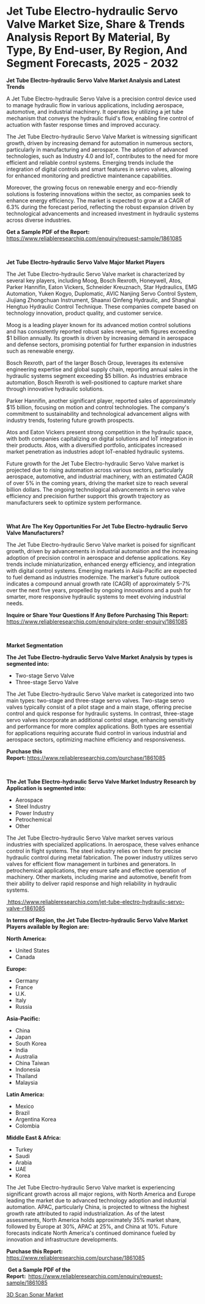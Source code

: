 <p><h1>Jet Tube Electro-hydraulic Servo Valve Market Size, Share & Trends Analysis Report By Material, By Type, By End-user, By Region, And Segment Forecasts, 2025 - 2032</h1></p><p><strong>Jet Tube Electro-hydraulic Servo Valve Market Analysis and Latest Trends</strong></p>
<p><p>A Jet Tube Electro-hydraulic Servo Valve is a precision control device used to manage hydraulic flow in various applications, including aerospace, automotive, and industrial machinery. It operates by utilizing a jet tube mechanism that conveys the hydraulic fluid's flow, enabling fine control of actuation with faster response times and improved accuracy.</p><p>The Jet Tube Electro-hydraulic Servo Valve Market is witnessing significant growth, driven by increasing demand for automation in numerous sectors, particularly in manufacturing and aerospace. The adoption of advanced technologies, such as Industry 4.0 and IoT, contributes to the need for more efficient and reliable control systems. Emerging trends include the integration of digital controls and smart features in servo valves, allowing for enhanced monitoring and predictive maintenance capabilities.</p><p>Moreover, the growing focus on renewable energy and eco-friendly solutions is fostering innovations within the sector, as companies seek to enhance energy efficiency. The market is expected to grow at a CAGR of 6.3% during the forecast period, reflecting the robust expansion driven by technological advancements and increased investment in hydraulic systems across diverse industries.</p></p>
<p><strong>Get a Sample PDF of the Report:&nbsp;</strong> <a href="https://www.reliableresearchiq.com/enquiry/request-sample/1861085?utm_campaign=3441&utm_medium=2&utm_source=Github&utm_content=ia&utm_term=12042025&utm_id=jet-tube-electro-hydraulic-servo-valve">https://www.reliableresearchiq.com/enquiry/request-sample/1861085</a></p>
<p>&nbsp;</p>
<p><strong>Jet Tube Electro-hydraulic Servo Valve Major Market Players</strong></p>
<p><p>The Jet Tube Electro-hydraulic Servo Valve market is characterized by several key players, including Moog, Bosch Rexroth, Honeywell, Atos, Parker Hannifin, Eaton Vickers, Schneider Kreuznach, Star Hydraulics, EMG Automation, Yuken Kogyo, Duplomatic, AVIC Nanjing Servo Control System, Jiujiang Zhongchuan Instrument, Shaanxi Qinfeng Hydraulic, and Shanghai Hengtuo Hydraulic Control Technique. These companies compete based on technology innovation, product quality, and customer service.</p><p>Moog is a leading player known for its advanced motion control solutions and has consistently reported robust sales revenue, with figures exceeding $1 billion annually. Its growth is driven by increasing demand in aerospace and defense sectors, promising potential for further expansion in industries such as renewable energy.</p><p>Bosch Rexroth, part of the larger Bosch Group, leverages its extensive engineering expertise and global supply chain, reporting annual sales in the hydraulic systems segment exceeding $5 billion. As industries embrace automation, Bosch Rexroth is well-positioned to capture market share through innovative hydraulic solutions.</p><p>Parker Hannifin, another significant player, reported sales of approximately $15 billion, focusing on motion and control technologies. The company's commitment to sustainability and technological advancement aligns with industry trends, fostering future growth prospects.</p><p>Atos and Eaton Vickers present strong competition in the hydraulic space, with both companies capitalizing on digital solutions and IoT integration in their products. Atos, with a diversified portfolio, anticipates increased market penetration as industries adopt IoT-enabled hydraulic systems.</p><p>Future growth for the Jet Tube Electro-hydraulic Servo Valve market is projected due to rising automation across various sectors, particularly aerospace, automotive, and industrial machinery, with an estimated CAGR of over 5% in the coming years, driving the market size to reach several billion dollars. The ongoing technological advancements in servo valve efficiency and precision further support this growth trajectory as manufacturers seek to optimize system performance.</p></p>
<p>&nbsp;</p>
<p><strong>What Are The Key Opportunities For Jet Tube Electro-hydraulic Servo Valve Manufacturers?</strong></p>
<p><p>The Jet Tube Electro-hydraulic Servo Valve market is poised for significant growth, driven by advancements in industrial automation and the increasing adoption of precision control in aerospace and defense applications. Key trends include miniaturization, enhanced energy efficiency, and integration with digital control systems. Emerging markets in Asia-Pacific are expected to fuel demand as industries modernize. The market's future outlook indicates a compound annual growth rate (CAGR) of approximately 5-7% over the next five years, propelled by ongoing innovations and a push for smarter, more responsive hydraulic systems to meet evolving industrial needs.</p></p>
<p><strong>Inquire or Share Your Questions If Any Before Purchasing This Report:</strong> <a href="https://www.reliableresearchiq.com/enquiry/pre-order-enquiry/1861085?utm_campaign=3441&utm_medium=2&utm_source=Github&utm_content=ia&utm_term=12042025&utm_id=jet-tube-electro-hydraulic-servo-valve">https://www.reliableresearchiq.com/enquiry/pre-order-enquiry/1861085</a></p>
<p>&nbsp;</p>
<p><strong>Market Segmentation</strong></p>
<p><strong>The Jet Tube Electro-hydraulic Servo Valve Market Analysis by types is segmented into:</strong></p>
<p><ul><li>Two-stage Servo Valve</li><li>Three-stage Servo Valve</li></ul></p>
<p><p>The Jet Tube Electro-hydraulic Servo Valve market is categorized into two main types: two-stage and three-stage servo valves. Two-stage servo valves typically consist of a pilot stage and a main stage, offering precise control and quick response for hydraulic systems. In contrast, three-stage servo valves incorporate an additional control stage, enhancing sensitivity and performance for more complex applications. Both types are essential for applications requiring accurate fluid control in various industrial and aerospace sectors, optimizing machine efficiency and responsiveness.</p></p>
<p><strong>Purchase this Report:&nbsp;</strong><a href="https://www.reliableresearchiq.com/purchase/1861085?utm_campaign=3441&utm_medium=2&utm_source=Github&utm_content=ia&utm_term=12042025&utm_id=jet-tube-electro-hydraulic-servo-valve">https://www.reliableresearchiq.com/purchase/1861085</a></p>
<p>&nbsp;</p>
<p><strong>The Jet Tube Electro-hydraulic Servo Valve Market Industry Research by Application is segmented into:</strong></p>
<p><ul><li>Aerospace</li><li>Steel Industry</li><li>Power Industry</li><li>Petrochemical</li><li>Other</li></ul></p>
<p><p>The Jet Tube Electro-hydraulic Servo Valve market serves various industries with specialized applications. In aerospace, these valves enhance control in flight systems. The steel industry relies on them for precise hydraulic control during metal fabrication. The power industry utilizes servo valves for efficient flow management in turbines and generators. In petrochemical applications, they ensure safe and effective operation of machinery. Other markets, including marine and automotive, benefit from their ability to deliver rapid response and high reliability in hydraulic systems.</p></p>
<p><a href="https://www.reliableresearchiq.com/jet-tube-electro-hydraulic-servo-valve-r1861085?utm_campaign=3441&utm_medium=2&utm_source=Github&utm_content=ia&utm_term=12042025&utm_id=jet-tube-electro-hydraulic-servo-valve">&nbsp;https://www.reliableresearchiq.com/jet-tube-electro-hydraulic-servo-valve-r1861085</a></p>
<p><strong>In terms of Region, the Jet Tube Electro-hydraulic Servo Valve Market Players available by Region are:</strong></p>
<p>
    <p> <strong> North America: </strong>
        <ul>
            <li>United States</li>
            <li>Canada</li>
        </ul>
        </p> 
    <p> <strong> Europe: </strong>
        <ul>
            <li>Germany</li>
            <li>France</li>
            <li>U.K.</li>
            <li>Italy</li>
            <li>Russia</li>
        </ul>
        </p> 
    <p> <strong> Asia-Pacific: </strong>
        <ul>
            <li>China</li>
            <li>Japan</li>
            <li>South Korea</li>
            <li>India</li>
            <li>Australia</li>
            <li>China Taiwan</li>
            <li>Indonesia</li>
            <li>Thailand</li>
            <li>Malaysia</li>
        </ul>
        </p> 
    <p> <strong> Latin America: </strong>
        <ul>
            <li>Mexico</li>
            <li>Brazil</li>
            <li>Argentina Korea</li>
            <li>Colombia</li>
        </ul>
        </p> 
    <p> <strong> Middle East & Africa: </strong>
        <ul>
            <li>Turkey</li>
            <li>Saudi</li>
            <li>Arabia</li>
            <li>UAE</li>
            <li>Korea</li>
        </ul>
    </p>
    </p>
<p><p>The Jet Tube Electro-hydraulic Servo Valve market is experiencing significant growth across all major regions, with North America and Europe leading the market due to advanced technology adoption and industrial automation. APAC, particularly China, is projected to witness the highest growth rate attributed to rapid industrialization. As of the latest assessments, North America holds approximately 35% market share, followed by Europe at 30%, APAC at 25%, and China at 10%. Future forecasts indicate North America's continued dominance fueled by innovation and infrastructure developments.</p></p>
<p><strong>Purchase this Report: </strong><a href="https://www.reliableresearchiq.com/purchase/1861085?utm_campaign=3441&utm_medium=2&utm_source=Github&utm_content=ia&utm_term=12042025&utm_id=jet-tube-electro-hydraulic-servo-valve">https://www.reliableresearchiq.com/purchase/1861085</a></p>
<p>&nbsp;<strong>Get a Sample PDF of the Report:&nbsp;&nbsp;</strong><a href="https://www.reliableresearchiq.com/enquiry/request-sample/1861085?utm_campaign=3441&utm_medium=2&utm_source=Github&utm_content=ia&utm_term=12042025&utm_id=jet-tube-electro-hydraulic-servo-valve">https://www.reliableresearchiq.com/enquiry/request-sample/1861085</a></p>
<p><strong></strong></p>
<p><p><a href="https://github.com/marteionun0/Market-Research-Report-List-1/blob/main/3d-scan-sonar-market.md?utm_campaign=3441&utm_medium=2&utm_source=Github&utm_content=ia&utm_term=12042025&utm_id=jet-tube-electro-hydraulic-servo-valve">3D Scan Sonar Market</a></p></p>